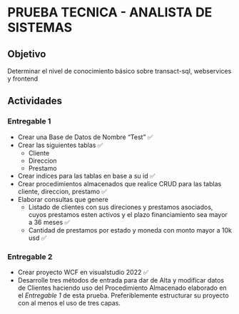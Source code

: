 # PRUEBA TECNICA - ANALISTA DE SISTEMAS

## Objetivo

Determinar el nivel de conocimiento básico sobre transact-sql, webservices y frontend

## Actividades

### Entregable 1

- Crear una Base de Datos de Nombre “Test” ✅
- Crear las siguientes tablas ✅
  - Cliente
  - Direccion
  - Prestamo
- Crear indices para las tablas en base a su id ✅
- Crear procedimientos almacenados que realice CRUD para las tablas cliente, direccion, prestamo ✅
- Elaborar consultas que genere
  - Listado de clientes con sus direciones y prestamos asociados, cuyos prestamos esten activos y el plazo financiamiento sea mayor a 36 meses ✅
  - Cantidad de prestamos por estado y moneda con monto mayor a 10k usd ✅

### Entregable 2

- Crear proyecto WCF en visualstudio 2022 ✅
- Desarrolle tres métodos de entrada para dar de Alta y modificar datos de Clientes haciendo uso del Procedimiento Almacenado elaborado en el _Entregable 1_ de esta prueba. Preferiblemente estructurar su proyecto con al menos el uso de tres capas.
